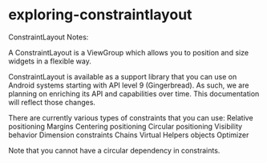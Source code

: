 # exploring-constraintlayout


ConstraintLayout Notes:

A ConstraintLayout is a ViewGroup which allows you to position and size widgets in a flexible way.

ConstraintLayout is available as a support library that you can use on Android systems starting with API level 9 (Gingerbread). As such, we are planning on enriching its API and capabilities over time. This documentation will reflect those changes. 

There are currently various types of constraints that you can use:
Relative positioning
Margins
Centering positioning
Circular positioning
Visibility behavior
Dimension constraints
Chains
Virtual Helpers objects
Optimizer

Note that you cannot have a circular dependency in constraints.
